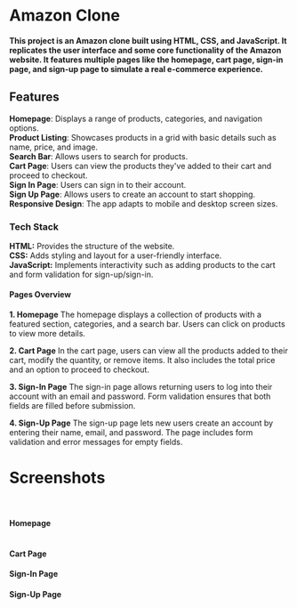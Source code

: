 <h1>Amazon Clone</h1>
<h4>This project is an Amazon clone built using HTML, CSS, and JavaScript. It replicates the user interface and some core functionality of the Amazon website. It features multiple pages like the homepage, cart page, sign-in page, and sign-up page to simulate a real e-commerce experience.</h4>

<h2>Features</h2>
<b>Homepage</b>: Displays a range of products, categories, and navigation options.<br>
<b>Product Listing</b>: Showcases products in a grid with basic details such as name, price, and image.<br>
<b>Search Bar</b>: Allows users to search for products.<br>
<b>Cart Page</b>: Users can view the products they've added to their cart and proceed to checkout.<br>
<b>Sign In Page</b>: Users can sign in to their account.<br>
<b>Sign Up Page</b>: Allows users to create an account to start shopping.<br>
<b>Responsive Design</b>: The app adapts to mobile and desktop screen sizes.<br>

<h3>Tech Stack</h3>
<b>HTML:</b> Provides the structure of the website.<br>
<b>CSS:</b> Adds styling and layout for a user-friendly interface.<br>
<b>JavaScript:</b> Implements interactivity such as adding products to the cart and form validation for sign-up/sign-in.<br>

<h4>Pages Overview</h4>
<b>1. Homepage</b>
The homepage displays a collection of products with a featured section, categories, and a search bar. Users can click on products to view more details.<br>

<b>2. Cart Page</b>
In the cart page, users can view all the products added to their cart, modify the quantity, or remove items. It also includes the total price and an option to proceed to checkout.

<b>3. Sign-In Page</b>
The sign-in page allows returning users to log into their account with an email and password. Form validation ensures that both fields are filled before submission.

<b>4. Sign-Up Page</b>
The sign-up page lets new users create an account by entering their name, email, and password. The page includes form validation and error messages for empty fields.<br>

<h1>Screenshots</h1><br>

<h4>Homepage</h4>
<img src="Screenshot 2025-02-12 134853.png" alt="">

<h4>Cart Page</h4>

<h4>Sign-In Page</h4>

<h4>Sign-Up Page</h4>
